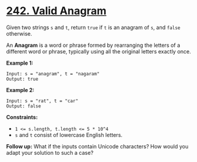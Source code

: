 # [242. Valid Anagram](https://leetcode.com/problems/valid-anagram/description/)

Given two strings `s` and `t`, return `true` if `t` is an anagram of `s`, and `false` otherwise.

An **Anagram**  is a word or phrase formed by rearranging the letters of a different word or phrase, typically using all the original letters exactly once.

**Example 1:** 

```
Input: s = "anagram", t = "nagaram"
Output: true
```

**Example 2:** 

```
Input: s = "rat", t = "car"
Output: false
```

**Constraints:** 

- `1 <= s.length, t.length <= 5 * 10^4`
- `s` and `t` consist of lowercase English letters.

**Follow up:**  What if the inputs contain Unicode characters? How would you adapt your solution to such a case?